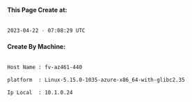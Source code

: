 
   
#### This Page Create at:

```bash

2023-04-22 - 07:08:29 UTC

```

#### Create By Machine:

```bash

Host Name : fv-az461-440

platform  : Linux-5.15.0-1035-azure-x86_64-with-glibc2.35

Ip Local  : 10.1.0.24

```

